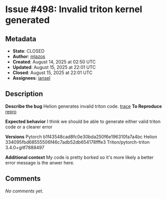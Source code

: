 # Issue #498: Invalid triton kernel generated

## Metadata
- **State**: CLOSED
- **Author**: [mlazos](https://github.com/mlazos)
- **Created**: August 14, 2025 at 02:50 UTC
- **Updated**: August 15, 2025 at 22:01 UTC
- **Closed**: August 15, 2025 at 22:01 UTC
- **Assignees**: [jansel](https://github.com/jansel)

## Description

**Describe the bug**
Helion generates invalid triton code. [trace](https://gist.github.com/mlazos/2a2bea537e728eebee84ec76951dd65f)
**To Reproduce**
[repro](https://gist.github.com/mlazos/7286727e6e987ad3e2586cef19889c98)

**Expected behavior**
I think we should be able to generate either valid triton code or a clearer error

**Versions**
Pytorch b1f43548cad8fc0e30bda250f6e196310fa7a4bc
Helion 334095fbd68555506f46c7adb52db654178fffe3
Triton/pytorch-triton                3.4.0+gitf7888497

**Additional context**
My code is pretty borked so it's more likely a better error message is the anwer here.

## Comments

*No comments yet.*
